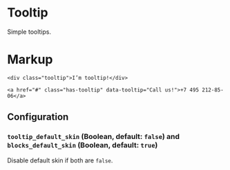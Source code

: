 # Tooltip

Simple tooltips.


# Markup

	<div class="tooltip">I’m tooltip!</div>

	<a href="#" class="has-tooltip" data-tooltip="Call us!">+7 495 212-85-06</a>


## Configuration

### `tooltip_default_skin` (Boolean, default: `false`) and `blocks_default_skin` (Boolean, default: `true`)

Disable default skin if both are `false`.
